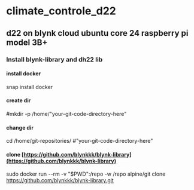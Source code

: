 # climate_controle_d22
## d22 on blynk cloud ubuntu core 24 raspberry pi model 3B+ 

### Install blynk-library and dh22 lib
#### install docker
snap install docker
#### create dir
#mkdir -p /home/"your-git-code-directory-here"

#### change dir 
cd /home/git-repositories/ #"your-git-code-directory-here"

#### clone [https://github.com/blynkkk/blynk-library](https://github.com/blynkkk/blynk-library)
sudo docker run --rm -v "$PWD":/repo -w /repo alpine/git clone https://github.com/blynkkk/blynk-library.git

